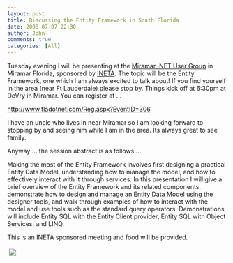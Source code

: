 ```yaml
---
layout: post
title: Discussing the Entity Framework in South Florida
date: 2008-07-07 22:30
author: John
comments: true
categories: [All]
---
```

<p>Tuesday evening I will be presenting at the <a href="http://www.fladotnet.com/Reg.aspx?EventID=306">Miramar .NET User Group</a> in Miramar Florida, sponsored by <a href="www.ineta.org">INETA</a>. The topic will be the Entity Framework, one which I am always excited to talk about! If you find yourself in the area (near Ft Lauderdale) please stop by. Things kick off at 6:30pm at DeVry in Miramar. You can register at …</p>  <p><a href="http://www.fladotnet.com/Reg.aspx?EventID=306">http://www.fladotnet.com/Reg.aspx?EventID=306</a></p>  <p>I have an uncle who lives in near Miramar so I am looking forward to stopping by and seeing him while I am in the area. Its always great to see family.</p>  <p>Anyway … the session abstract is as follows …</p>  <p>Making the most of the Entity Framework involves first designing a practical Entity Data Model, understanding how to manage the model, and how to effectively interact with it through services. In this presentation I will give a brief overview of the Entity Framework and its related components, demonstrate how to design and manage an Entity Data Model using the designer tools, and walk through examples of how to interact with the model and use tools such as the standard query operators. Demonstrations will include Entity SQL with the Entity Client provider, Entity SQL with Object Services, and LINQ. </p>  <p>This is an INETA sponsored meeting and food will be provided.</p><div class="wlWriterHeaderFooter" style="text-align:left; margin:0px; padding:4px 4px 4px 4px;"><a href="http://www.dotnetkicks.com/kick/?url=/all/discussing-the-entity-framework-in-south-florida/"><img src="http://www.dotnetkicks.com/Services/Images/KickItImageGenerator.ashx?url=/all/discussing-the-entity-framework-in-south-florida/&amp;bgcolor=0080C0&amp;fgcolor=FFFFFF&amp;border=000000&amp;cbgcolor=D4E1ED&amp;cfgcolor=000000" border="0/"></a></div><div class="wlWriterHeaderFooter" style="text-align:left; margin:0px; padding:4px 4px 4px 4px;"><script type="text/javascript">var dzone_url = '/all/discussing-the-entity-framework-in-south-florida/';</script><script type="text/javascript">var dzone_title = 'Discussing the Entity Framework in South Florida';</script><script type="text/javascript">var dzone_blurb = 'Discussing the Entity Framework in South Florida';</script><script type="text/javascript">var dzone_style = '1';</script><script language="javascript" src="http://widgets.dzone.com/widgets/zoneit.js"></script> </div>


